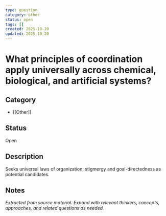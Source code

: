 ```yaml
---
type: question
category: other
status: open
tags: []
created: 2025-10-20
updated: 2025-10-20
---
```


# What principles of coordination apply universally across chemical, biological, and artificial systems?

## Category

- [[Other]]

## Status

Open

## Description

Seeks universal laws of organization; stigmergy and goal-directedness as potential candidates.

## Notes

*Extracted from source material. Expand with relevant thinkers, concepts, approaches, and related questions as needed.*
